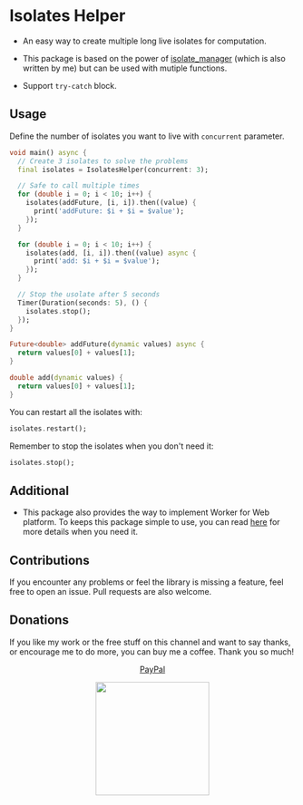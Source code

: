 # Isolates Helper

* An easy way to create multiple long live isolates for computation.

* This package is based on the power of [isolate_manager](https://pub.dev/packages/isolate_manager) (which is also written by me) but can be used with mutiple functions.

* Support `try-catch` block.

## Usage

Define the number of isolates you want to live with `concurrent` parameter.

``` dart
void main() async {
  // Create 3 isolates to solve the problems
  final isolates = IsolatesHelper(concurrent: 3);

  // Safe to call multiple times
  for (double i = 0; i < 10; i++) {
    isolates(addFuture, [i, i]).then((value) {
      print('addFuture: $i + $i = $value');
    });
  }

  for (double i = 0; i < 10; i++) {
    isolates(add, [i, i]).then((value) async {
      print('add: $i + $i = $value');
    });
  }

  // Stop the usolate after 5 seconds
  Timer(Duration(seconds: 5), () {
    isolates.stop();
  });
}

Future<double> addFuture(dynamic values) async {
  return values[0] + values[1];
}

double add(dynamic values) {
  return values[0] + values[1];
}
```

You can restart all the isolates with:

``` Dart
isolates.restart();
```

Remember to stop the isolates when you don't need it:

``` Dart
isolates.stop();
```

## Additional

* This package also provides the way to implement Worker for Web platform. To keeps this package simple to use, you can read [here](https://pub.dev/packages/isolate_manager#worker-configuration) for more details when you need it.

## Contributions

If you encounter any problems or feel the library is missing a feature, feel free to open an issue. Pull requests are also welcome.

## Donations

If you like my work or the free stuff on this channel and want to say thanks, or encourage me to do more, you can buy me a coffee. Thank you so much!

<p align='center'><a href="https://paypal.me/lamnhan066">PayPal</a></p>
<p align='center'><a href="https://www.buymeacoffee.com/vursin"><img src="https://img.buymeacoffee.com/button-api/?text=Buy me a coffee&emoji=&slug=vursin&button_colour=5F7FFF&font_colour=ffffff&font_family=Cookie&outline_colour=000000&coffee_colour=FFDD00" width="200"></a></p>
